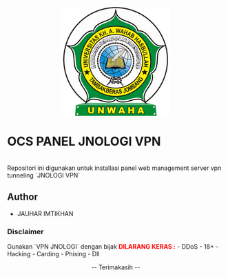 <div align="center"><img src="asset/logo.png" width="50%"></div>

<h1 color="red">OCS PANEL JNOLOGI VPN</h1></br>
Repositori ini digunakan untuk installasi panel web management server vpn tunneling `JNOLOGI VPN`

<h2>Author</h2>
<ul>
  <li>
    JAUHAR IMTIKHAN
  </li>
</ul>

<h3>Disclaimer</h3>
<span>Gunakan `VPN JNOLOGI` dengan bijak</span>
<font color="red"><b>DILARANG KERAS :</b></font>
- DDoS
- 18+
- Hacking
- Carding
- Phising
- Dll
</br><div align="center"><p color="green">-- Terimakasih --</p></div>
